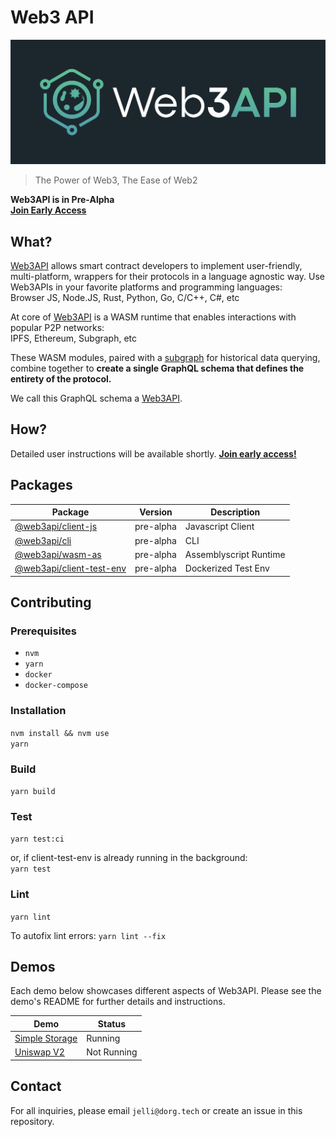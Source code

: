# Web3 API  
![](https://github.com/Web3-API/branding/blob/master/logo/Web3API_On_Black_BG.jpg?raw=true)  
> The Power of Web3,
The Ease of Web2  

**Web3API is in Pre-Alpha**  
**[Join Early Access](https://web3api.dev)**

## What?  
[Web3API](https://web3api.dev) allows smart contract developers to implement user-friendly, multi-platform, wrappers for their protocols in a language agnostic way. Use Web3APIs in your favorite platforms and programming languages:  
Browser JS, Node.JS, Rust, Python, Go, C/C++, C#, etc  

At core of [Web3API](https://web3api.dev) is a WASM runtime that enables interactions with popular P2P networks:  
IPFS, Ethereum, Subgraph, etc  

These WASM modules, paired with a [subgraph](https://thegraph.com/) for historical data querying, combine together to **create a single GraphQL schema that defines the entirety of the protocol.**  

We call this GraphQL schema a [Web3API](https://web3api.dev).  

## How?  
Detailed user instructions will be available shortly. **[Join early access!](https://web3api.dev)**  

## Packages  
| Package | Version | Description |  
|---------|---------|-------------|  
| [@web3api/client-js](./packages/client-js) | pre-alpha | Javascript Client |  
| [@web3api/cli](./packages/cli) | pre-alpha | CLI |  
| [@web3api/wasm-as](./packages/wasm-as) | pre-alpha | Assemblyscript Runtime |  
| [@web3api/client-test-env](./packages/client-test-env) | pre-alpha | Dockerized Test Env |  

## Contributing  
### Prerequisites  
- `nvm`  
- `yarn`  
- `docker`
- `docker-compose`  

### Installation  
`nvm install && nvm use`  
`yarn`  

### Build  
`yarn build`  

### Test  
`yarn test:ci`  

or, if client-test-env is already running in the background:  
`yarn test`  

### Lint
`yarn lint`

To autofix lint errors:
`yarn lint --fix`

## Demos  

Each demo below showcases different aspects of Web3API. Please see the demo's README for further details and instructions.  

| Demo | Status |  
|------|--------|  
| [Simple Storage](./demos/simple-storage/README.md) | Running |  
| [Uniswap V2](./demos/uniswap-v2) | Not Running |  

## Contact  
For all inquiries, please email `jelli@dorg.tech` or create an issue in this repository.  
